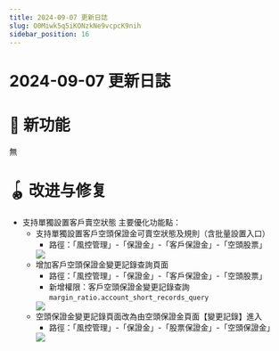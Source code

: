 ```yaml
---
title: 2024-09-07 更新日誌
slug: O0Miwk5q5iKONzkNe9vcpcK9nih
sidebar_position: 16
---
```



# 2024-09-07 更新日誌

# 🎉 新功能

無

# 🪀 改进与修复

- 支持單獨設置客戶賣空狀態
    主要優化功能點：
    - 支持單獨設置客戶空頭保證金可賣空狀態及規則（含批量設置入口）
        - 路徑：「風控管理」-「保證金」-「客戶保證金」-「空頭股票」
        <img src="/assets/Tz1ebdsg3oEsYSxSovXcRsyMn3f.png" src-width="3240" src-height="1618" align="center"/>
    - 增加客戶空頭保證金變更記錄查詢頁面
        - 路徑：「風控管理」-「保證金」-「客戶保證金」-「空頭股票」
        - 新增權限：客戶空頭保證金變更記錄查詢 `margin_ratio.account_short_records_query`
        <img src="/assets/UsPXbfibBoUChFxWucacBfXOnLe.png" src-width="3234" src-height="1202" align="center"/>
    - 空頭保證金變更記錄頁面改為由空頭保證金頁面【變更記錄】進入
        - 路徑：「風控管理」-「保證金」-「股票保證金」-「空頭保證金」
        <img src="/assets/BYeAbTCj6onqWgxLJRFcpYb7nwc.png" src-width="3238" src-height="1342" align="center"/>

